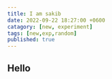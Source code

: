 ```yaml
---
title: I am sakib  
date: 2022-09-22 18:27:00 +0600
catagory: [new, experiment]
tags: [new,exp,random]
published: true
---
```


## Hello

